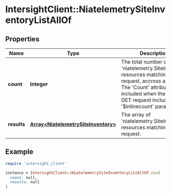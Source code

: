 # IntersightClient::NiatelemetrySiteInventoryListAllOf

## Properties

| Name | Type | Description | Notes |
| ---- | ---- | ----------- | ----- |
| **count** | **Integer** | The total number of &#39;niatelemetry.SiteInventory&#39; resources matching the request, accross all pages. The &#39;Count&#39; attribute is included when the HTTP GET request includes the &#39;$inlinecount&#39; parameter. | [optional] |
| **results** | [**Array&lt;NiatelemetrySiteInventory&gt;**](NiatelemetrySiteInventory.md) | The array of &#39;niatelemetry.SiteInventory&#39; resources matching the request. | [optional] |

## Example

```ruby
require 'intersight_client'

instance = IntersightClient::NiatelemetrySiteInventoryListAllOf.new(
  count: null,
  results: null
)
```

